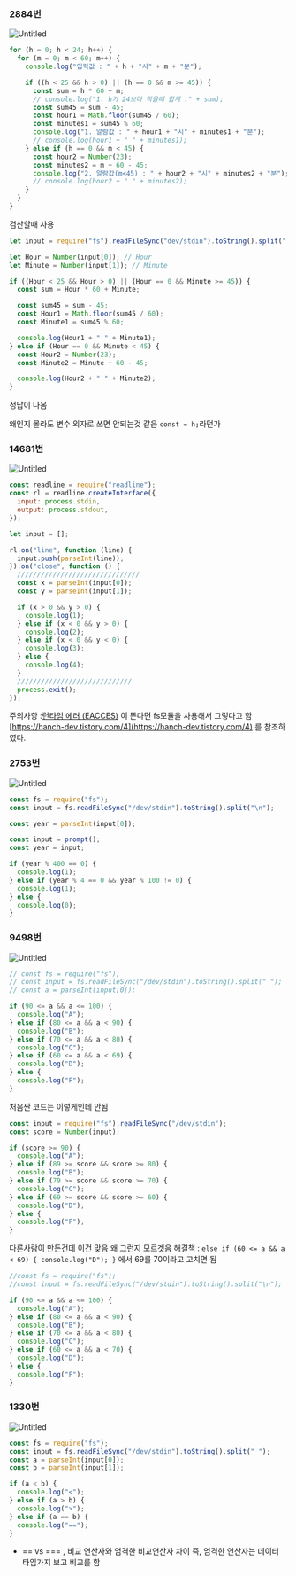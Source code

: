 ### 2884번

![Untitled](https://s3.us-west-2.amazonaws.com/secure.notion-static.com/f1f230fd-2148-421e-ac16-35fb87fdffb1/Untitled.png?X-Amz-Algorithm=AWS4-HMAC-SHA256&X-Amz-Content-Sha256=UNSIGNED-PAYLOAD&X-Amz-Credential=AKIAT73L2G45EIPT3X45%2F20220118%2Fus-west-2%2Fs3%2Faws4_request&X-Amz-Date=20220118T140944Z&X-Amz-Expires=86400&X-Amz-Signature=08036e4aa84de9c40a0474333f0d2989b421b07ec51244444d70ff0775b0132e&X-Amz-SignedHeaders=host&response-content-disposition=filename%20%3D%22Untitled.png%22&x-id=GetObject)

```jsx
for (h = 0; h < 24; h++) {
  for (m = 0; m < 60; m++) {
    console.log("입력값 : " + h + "시" + m + "분");

    if ((h < 25 && h > 0) || (h == 0 && m >= 45)) {
      const sum = h * 60 + m;
      // console.log("1. h가 24보다 작을때 합계 :" + sum);
      const sum45 = sum - 45;
      const hour1 = Math.floor(sum45 / 60);
      const minutes1 = sum45 % 60;
      console.log("1. 알람값 : " + hour1 + "시" + minutes1 + "분");
      // console.log(hour1 + " " + minutes1);
    } else if (h == 0 && m < 45) {
      const hour2 = Number(23);
      const minutes2 = m + 60 - 45;
      console.log("2. 알람값(m<45) : " + hour2 + "시" + minutes2 + "분");
      // console.log(hour2 + " " + minutes2);
    }
  }
}
```

검산할때 사용

```jsx
let input = require("fs").readFileSync("dev/stdin").toString().split(" ");

let Hour = Number(input[0]); // Hour
let Minute = Number(input[1]); // Minute

if ((Hour < 25 && Hour > 0) || (Hour == 0 && Minute >= 45)) {
  const sum = Hour * 60 + Minute;

  const sum45 = sum - 45;
  const Hour1 = Math.floor(sum45 / 60);
  const Minute1 = sum45 % 60;

  console.log(Hour1 + " " + Minute1);
} else if (Hour == 0 && Minute < 45) {
  const Hour2 = Number(23);
  const Minute2 = Minute + 60 - 45;

  console.log(Hour2 + " " + Minute2);
}
```

정답이 나옴

왜인지 몰라도 변수 외자로 쓰면 안되는것 같음 `const = h;`라던가

### 14681번

![Untitled](https://s3.us-west-2.amazonaws.com/secure.notion-static.com/be114256-c8f5-41d6-a057-ce03dd00f051/Untitled.png?X-Amz-Algorithm=AWS4-HMAC-SHA256&X-Amz-Content-Sha256=UNSIGNED-PAYLOAD&X-Amz-Credential=AKIAT73L2G45EIPT3X45%2F20220117%2Fus-west-2%2Fs3%2Faws4_request&X-Amz-Date=20220117T124412Z&X-Amz-Expires=86400&X-Amz-Signature=ad365d02e1dec52000c95afd4ca34dccedaf97c5587c22bbf527c36985972fdd&X-Amz-SignedHeaders=host&response-content-disposition=filename%20%3D%22Untitled.png%22&x-id=GetObject)

```jsx
const readline = require("readline");
const rl = readline.createInterface({
  input: process.stdin,
  output: process.stdout,
});

let input = [];

rl.on("line", function (line) {
  input.push(parseInt(line));
}).on("close", function () {
  ///////////////////////////////
  const x = parseInt(input[0]);
  const y = parseInt(input[1]);

  if (x > 0 && y > 0) {
    console.log(1);
  } else if (x < 0 && y > 0) {
    console.log(2);
  } else if (x < 0 && y < 0) {
    console.log(3);
  } else {
    console.log(4);
  }
  /////////////////////////////
  process.exit();
});
```

주의사항 :[런타임 에러 (EACCES)](https://www.acmicpc.net/help/rte) 이 뜬다면 fs모듈을 사용해서 그렇다고 함
[https://hanch-dev.tistory.com/4](https://hanch-dev.tistory.com/4) 를 참조하였다.

### 2753번

![Untitled](https://s3.us-west-2.amazonaws.com/secure.notion-static.com/32cea35b-ad4a-450a-b7df-44e131dd3cc5/Untitled.png?X-Amz-Algorithm=AWS4-HMAC-SHA256&X-Amz-Content-Sha256=UNSIGNED-PAYLOAD&X-Amz-Credential=AKIAT73L2G45EIPT3X45%2F20220117%2Fus-west-2%2Fs3%2Faws4_request&X-Amz-Date=20220117T124424Z&X-Amz-Expires=86400&X-Amz-Signature=db65f6e57cc8a520a371ffb4315a6ed7b2306b56fd99d38cad16adb9ea2aef6c&X-Amz-SignedHeaders=host&response-content-disposition=filename%20%3D%22Untitled.png%22&x-id=GetObject)

```jsx
const fs = require("fs");
const input = fs.readFileSync("/dev/stdin").toString().split("\n");

const year = parseInt(input[0]);

const input = prompt();
const year = input;

if (year % 400 == 0) {
  console.log(1);
} else if (year % 4 == 0 && year % 100 != 0) {
  console.log(1);
} else {
  console.log(0);
}
```

### 9498번

![Untitled](https://s3.us-west-2.amazonaws.com/secure.notion-static.com/436552e6-9b67-46a0-8932-88cd9dbce44c/Untitled.png?X-Amz-Algorithm=AWS4-HMAC-SHA256&X-Amz-Content-Sha256=UNSIGNED-PAYLOAD&X-Amz-Credential=AKIAT73L2G45EIPT3X45%2F20220116%2Fus-west-2%2Fs3%2Faws4_request&X-Amz-Date=20220116T135825Z&X-Amz-Expires=86400&X-Amz-Signature=387cd71fb5dfe6abb0f2c1b1c59b73d161226d4d4bbfa9018d8cfe238be560dc&X-Amz-SignedHeaders=host&response-content-disposition=filename%20%3D%22Untitled.png%22&x-id=GetObject)

```jsx
// const fs = require("fs");
// const input = fs.readFileSync("/dev/stdin").toString().split(" ");
// const a = parseInt(input[0]);

if (90 <= a && a <= 100) {
  console.log("A");
} else if (80 <= a && a < 90) {
  console.log("B");
} else if (70 <= a && a < 80) {
  console.log("C");
} else if (60 <= a && a < 69) {
  console.log("D");
} else {
  console.log("F");
}
```

처음짠 코드는 이렇게인데 안됨

```jsx
const input = require("fs").readFileSync("/dev/stdin");
const score = Number(input);

if (score >= 90) {
  console.log("A");
} else if (89 >= score && score >= 80) {
  console.log("B");
} else if (79 >= score && score >= 70) {
  console.log("C");
} else if (69 >= score && score >= 60) {
  console.log("D");
} else {
  console.log("F");
}
```

다른사람이 만든건데 이건 맞음 왜 그런지 모르겟음
해결책 : `else if (60 <= a && a < 69) { console.log("D"); }` 에서 69를 70이라고 고치면 됨

```jsx
//const fs = require("fs");
//const input = fs.readFileSync("/dev/stdin").toString().split("\n");

if (90 <= a && a <= 100) {
  console.log("A");
} else if (80 <= a && a < 90) {
  console.log("B");
} else if (70 <= a && a < 80) {
  console.log("C");
} else if (60 <= a && a < 70) {
  console.log("D");
} else {
  console.log("F");
}
```

### 1330번

![Untitled](https://s3.us-west-2.amazonaws.com/secure.notion-static.com/287315dd-120a-43ef-bc99-e8efa07c3fb6/Untitled.png?X-Amz-Algorithm=AWS4-HMAC-SHA256&X-Amz-Content-Sha256=UNSIGNED-PAYLOAD&X-Amz-Credential=AKIAT73L2G45EIPT3X45%2F20220114%2Fus-west-2%2Fs3%2Faws4_request&X-Amz-Date=20220114T143547Z&X-Amz-Expires=86400&X-Amz-Signature=a62b38d80ee10550364893e0b411bf244b0a84fc8ea2b1da00f4243899d7b6ad&X-Amz-SignedHeaders=host&response-content-disposition=filename%20%3D%22Untitled.png%22&x-id=GetObject)

```jsx
const fs = require("fs");
const input = fs.readFileSync("/dev/stdin").toString().split(" ");
const a = parseInt(input[0]);
const b = parseInt(input[1]);

if (a < b) {
  console.log("<");
} else if (a > b) {
  console.log(">");
} else if (a == b) {
  console.log("==");
}
```

- == vs === , 비교 연산자와 엄격한 비교연산자 차이 즉, 엄격한 연산자는 데이터 타입가지 보고 비교를 함
